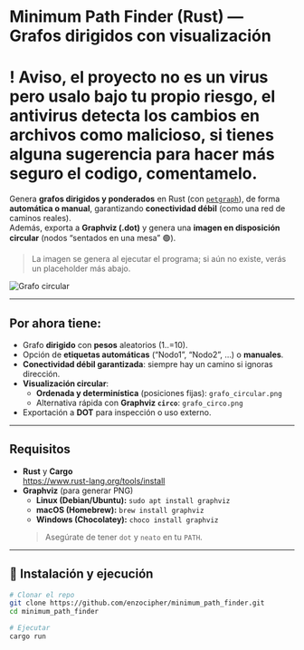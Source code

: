 # Minimum Path Finder (Rust) — Grafos dirigidos con visualización

# ! Aviso, el proyecto no es un virus pero usalo bajo tu propio riesgo, el antivirus detecta los cambios en archivos como malicioso, si tienes alguna sugerencia para hacer más seguro el codigo, comentamelo.

Genera **grafos dirigidos y ponderados** en Rust (con [`petgraph`](https://crates.io/crates/petgraph)), de forma **automática o manual**, garantizando **conectividad débil** (como una red de caminos reales).  
Además, exporta a **Graphviz (.dot)** y genera una **imagen en disposición circular** (nodos “sentados en una mesa” 🟢).

> La imagen se genera al ejecutar el programa; si aún no existe, verás un placeholder más abajo.

![Grafo circular](grafo_circular.png)

---

## Por ahora tiene:

- Grafo **dirigido** con **pesos** aleatorios (1..=10).
- Opción de **etiquetas automáticas** (“Nodo1”, “Nodo2”, …) o **manuales**.
- **Conectividad débil garantizada**: siempre hay un camino si ignoras dirección.
- **Visualización circular**:
  - **Ordenada y determinística** (posiciones fijas): `grafo_circular.png`
  - Alternativa rápida con **Graphviz `circo`**: `grafo_circo.png`
- Exportación a **DOT** para inspección o uso externo.

---

## Requisitos 

- **Rust** y **Cargo**  
  <https://www.rust-lang.org/tools/install>
- **Graphviz** (para generar PNG)
  - **Linux (Debian/Ubuntu):** `sudo apt install graphviz`
  - **macOS (Homebrew):** `brew install graphviz`
  - **Windows (Chocolatey):** `choco install graphviz`  
  > Asegúrate de tener `dot` y `neato` en tu `PATH`.

---

## 🚀 Instalación y ejecución

```bash
# Clonar el repo
git clone https://github.com/enzocipher/minimum_path_finder.git
cd minimum_path_finder

# Ejecutar
cargo run
